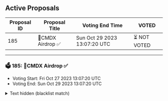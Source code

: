 ## Active Proposals

| Proposal ID | Proposal Title | Voting End Time | VOTED |
|-------------|----------------|-----------------|-------|
| 185 | 💎CMDX Airdrop ✅ | Sun Oct 29 2023 13:07:20 UTC | ⏳ NOT VOTED |

---

### 🗳 185: 💎CMDX Airdrop ✅
- Voting Start: Fri Oct 27 2023 13:07:20 UTC
- Voting End: Sun Oct 29 2023 13:07:20 UTC

<details>
<summary>Text hidden (blacklist match)</summary>
 
</details>

